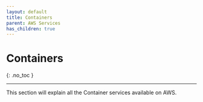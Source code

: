 ```yaml
---
layout: default
title: Containers
parent: AWS Services
has_children: true
---
```


# Containers
{: .no_toc }

---

This section will explain all the Container services available on AWS.